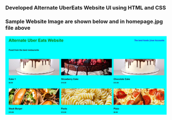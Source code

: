 ### Developed Alternate UberEats Website UI using HTML and CSS
### Sample Website Image are shown below and in homepage.jpg file above 
![](homepage.JPG)
